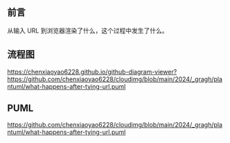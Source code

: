 ## 前言

从输入 URL 到浏览器渲染了什么，这个过程中发生了什么。

## 流程图

https://chenxiaoyao6228.github.io/github-diagram-viewer?https://github.com/chenxiaoyao6228/cloudimg/blob/main/2024/_gragh/plantuml/what-happens-after-tying-url.puml

## PUML

https://github.com/chenxiaoyao6228/cloudimg/blob/main/2024/_gragh/plantuml/what-happens-after-tying-url.puml
